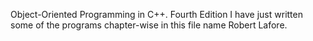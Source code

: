 Object-Oriented Programming in C++. Fourth Edition
I have just written some of the programs chapter-wise in this file name Robert Lafore.
